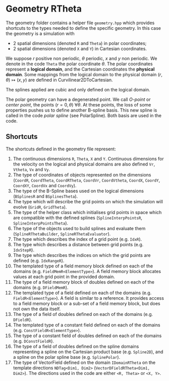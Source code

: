 # Geometry RTheta

The geometry folder contains a helper file `geometry.hpp` which provides shortcuts to the types needed to define the specific geometry. In this case the geometry is a simulation with 
* 2 spatial dimensions (denoted `R` and `Theta`) in polar coordinates; 
* 2 spatial dimensions (denoted `X` and `Y`) in Cartesian coordinates.

We suppose $`r`$ positive non periodic, $`\theta`$ periodic, $`x`$ and $`y`$ non periodic. We denote in the code `Theta` the polar coordinate $`\theta`$. 
The polar coordinates represent a **logical domain**, and the Cartesian coordinates the **physical domain**. Some mappings from the logical domain to the physical domain $`(r,\theta) \mapsto (x,y)`$ are defined in Curvilinear2DToCartesian. 

The splines applied are cubic and only defined on the logical domain. 

The polar geometry can have a degenerated point. We call *O-point* or *center point*, the points $`(r=0, \theta) \ \forall \theta`$. At these points, the loss of some properties pushes us to define another B-spline basis. This new spline is called in the code *polar spline* (see PolarSpline). Both basis are used in the code. 

## Shortcuts
The shortcuts defined in the geometry file represent:

1. The continuous dimensions `R`, `Theta`, `X` and `Y`. 
    Continuous dimensions for the velocity on the logical and physical domains are also defined `Vr`, `Vtheta`, `Vx` and `Vy`.
2. The type of coordinates of objects represented on the dimensions (`CoordR`, `CoordTheta`, `CoordRTheta`, `CoordVr`, `CoordVtheta`, `CoordX`, `CoordY`, `CoordXY`, `CoordVx` and `CoordVy`).
3.  The type of the B-Spline bases used on the logical dimensions (`BSplinesR` and `BSplinesTheta`).
4.  The type which will describe the grid points on which the simulation will evolve (`GridR`, `GridTheta`). 
5.  The type of the helper class which initialises grid points in space which are compatible with the defined splines (`SplineInterpPointsR`,  `SplineInterpPointsTheta`).
6.  The type of the objects used to build splines and evaluate them (`SplineRThetaBuilder`, `SplineRThetaEvaluator`).
7.  The type which describes the index of a grid point (e.g. `IdxR`).
8.  The type which describes a distance between grid points (e.g. `IdxStepR`).
9.  The type which describes the indices on which the grid points are defined (e.g. `IdxRangeR`).
10. The templated type of a field memory block defined on each of the domains (e.g. `FieldMemR<ElementType>`). A field memory block allocates values at each grid point in the provided domain.
11. The type of a field memory block of doubles defined on each of the domains (e.g. `DFieldMemR`).
12. The templated type of a field defined on each of the domains (e.g. `FieldR<ElementType>`). A field is similar to a reference. It provides access to a field memory block or a sub-set of a field memory block, but does not own the data itself.
13. The type of a field of doubles defined on each of the domains (e.g. `DFieldR`).
14. The templated type of a constant field defined on each of the domains (e.g. `ConstFieldR<ElementType>`).
15. The type of a constant field of doubles defined on each of the domains (e.g. `DConstFieldR`).
16. The type of a field of doubles defined on the spline domains representing a spline on the Cartesian product base (e.g. `Spline2D`), and a spline on the polar spline base (e.g. `SplinePolar`).
17. The type of VectorField defined on the domain `IDomainRTheta` on the template directions `NDTag<Dim1, Dim2>` (`VectorDFieldRTheta<Dim1, Dim2>`). The directions used in the code are either `<R, Theta>` or `<X, Y>`. 
